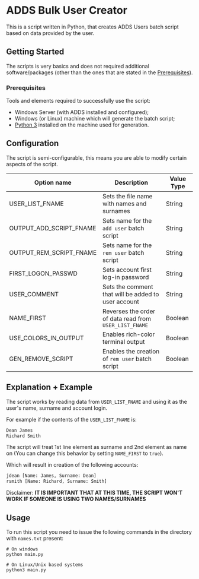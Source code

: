 # ADDS Bulk User Creator

This is a script written in Python, that creates ADDS Users batch script based on data provided by the user.

## Getting Started

The scripts is very basics and does not required additional software/packages (other than the ones that are stated in the [Prerequisites](#prerequisites)).

### Prerequisites

Tools and elements required to successfully use the script:

- Windows Server (with ADDS installed and configured);
- Windows (or Linux) machine which will generate the batch script;
- [Python 3](https://www.python.org/) installed on the machine used for generation.

## Configuration

The script is semi-configurable, this means you are able to modify certain aspects of the script.

| Option name               | Description                                               | Value Type    |
| ------------------------- | --------------------------------------------------------- | ------------- |
| USER_LIST_FNAME           | Sets the file name with names and surnames                | String        |
| OUTPUT_ADD_SCRIPT_FNAME   | Sets name for the `add user` batch script                 | String        |
| OUTPUT_REM_SCRIPT_FNAME   | Sets name for the `rem user` batch script                 | String        |
| FIRST_LOGON_PASSWD        | Sets account first log-in password                        | String        |
| USER_COMMENT              | Sets the comment that will be added to user account       | String        |
| NAME_FIRST                | Reverses the order of data read from `USER_LIST_FNAME`    | Boolean       |
| USE_COLORS_IN_OUTPUT      | Enables rich-color terminal output                        | Boolean       |
| GEN_REMOVE_SCRIPT         | Enables the creation of `rem user` batch script           | Boolean       |

## Explanation + Example

The script works by reading data from `USER_LIST_FNAME` and using it as the user's name, surname and account login.  

For example if the contents of the `USER_LIST_FNAME` is:

```txt
Dean James
Richard Smith
```

The script will treat 1st line element as surname and 2nd element as name on (You can change this behavior by setting `NAME_FIRST` to `true`).

Which will result in creation of the following accounts:

```txt
jdean [Name: James, Surname: Dean]
rsmith [Name: Richard, Surname: Smith]
```

Disclaimer: **IT IS IMPORTANT THAT AT THIS TIME, THE SCRIPT WON'T WORK IF SOMEONE IS USING TWO NAMES/SURNAMES**

## Usage

To run this script you need to issue the following commands in the directory with `names.txt` present:

```properties
# On windows
python main.py

# On Linux/Unix based systems
python3 main.py
```
